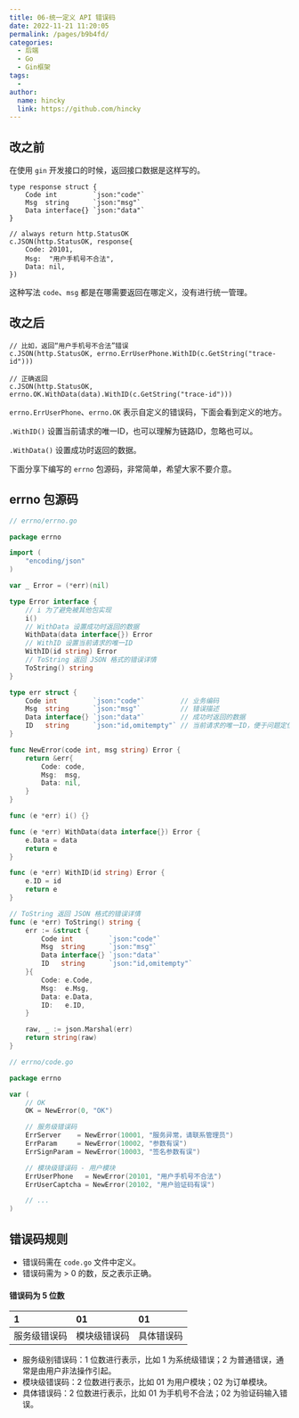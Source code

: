 ```yaml
---
title: 06-统一定义 API 错误码
date: 2022-11-21 11:20:05
permalink: /pages/b9b4fd/
categories:
  - 后端
  - Go
  - Gin框架
tags:
  - 
author: 
  name: hincky
  link: https://github.com/hincky
---
```

## 改之前

在使用 `gin` 开发接口的时候，返回接口数据是这样写的。

```
type response struct {
	Code int         `json:"code"`
	Msg  string      `json:"msg"`
	Data interface{} `json:"data"`
}

// always return http.StatusOK
c.JSON(http.StatusOK, response{
	Code: 20101,
	Msg:  "用户手机号不合法",
	Data: nil,
})
```

这种写法 `code`、`msg` 都是在哪需要返回在哪定义，没有进行统一管理。

## 改之后

```
// 比如，返回“用户手机号不合法”错误
c.JSON(http.StatusOK, errno.ErrUserPhone.WithID(c.GetString("trace-id")))

// 正确返回
c.JSON(http.StatusOK, errno.OK.WithData(data).WithID(c.GetString("trace-id")))
```

`errno.ErrUserPhone`、`errno.OK` 表示自定义的错误码，下面会看到定义的地方。

`.WithID()` 设置当前请求的唯一ID，也可以理解为链路ID，忽略也可以。

`.WithData()` 设置成功时返回的数据。

下面分享下编写的 `errno` 包源码，非常简单，希望大家不要介意。

## errno 包源码

```go
// errno/errno.go

package errno

import (
	"encoding/json"
)

var _ Error = (*err)(nil)

type Error interface {
	// i 为了避免被其他包实现
	i()
	// WithData 设置成功时返回的数据
	WithData(data interface{}) Error
	// WithID 设置当前请求的唯一ID
	WithID(id string) Error
	// ToString 返回 JSON 格式的错误详情
	ToString() string
}

type err struct {
	Code int         `json:"code"`         // 业务编码
	Msg  string      `json:"msg"`          // 错误描述
	Data interface{} `json:"data"`         // 成功时返回的数据
	ID   string      `json:"id,omitempty"` // 当前请求的唯一ID，便于问题定位，忽略也可以
}

func NewError(code int, msg string) Error {
	return &err{
		Code: code,
		Msg:  msg,
		Data: nil,
	}
}

func (e *err) i() {}

func (e *err) WithData(data interface{}) Error {
	e.Data = data
	return e
}

func (e *err) WithID(id string) Error {
	e.ID = id
	return e
}

// ToString 返回 JSON 格式的错误详情
func (e *err) ToString() string {
	err := &struct {
		Code int         `json:"code"`
		Msg  string      `json:"msg"`
		Data interface{} `json:"data"`
		ID   string      `json:"id,omitempty"`
	}{
		Code: e.Code,
		Msg:  e.Msg,
		Data: e.Data,
		ID:   e.ID,
	}

	raw, _ := json.Marshal(err)
	return string(raw)
}

```

```go
// errno/code.go

package errno

var (
	// OK
	OK = NewError(0, "OK")

	// 服务级错误码
	ErrServer    = NewError(10001, "服务异常，请联系管理员")
	ErrParam     = NewError(10002, "参数有误")
	ErrSignParam = NewError(10003, "签名参数有误")

	// 模块级错误码 - 用户模块
	ErrUserPhone   = NewError(20101, "用户手机号不合法")
	ErrUserCaptcha = NewError(20102, "用户验证码有误")

	// ...
)
```

## 错误码规则

- 错误码需在 `code.go` 文件中定义。
- 错误码需为 > 0 的数，反之表示正确。

#### 错误码为 5 位数 

| 1 | 01 | 01 |
| :------ | :------ | :------ |
| 服务级错误码 | 模块级错误码 | 具体错误码 |

- 服务级别错误码：1 位数进行表示，比如 1 为系统级错误；2 为普通错误，通常是由用户非法操作引起。
- 模块级错误码：2 位数进行表示，比如 01 为用户模块；02 为订单模块。
- 具体错误码：2 位数进行表示，比如 01 为手机号不合法；02 为验证码输入错误。

